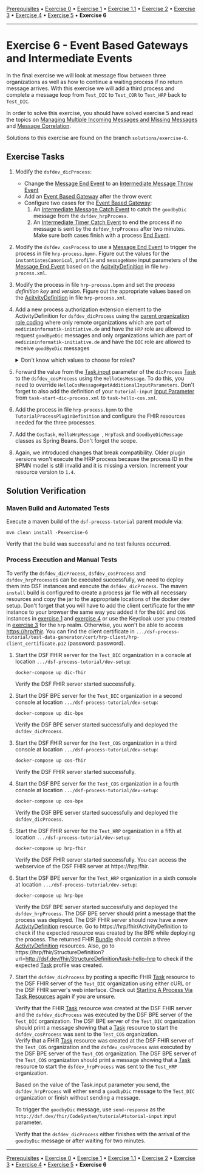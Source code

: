 [Prerequisites](prerequisites.md) • [Exercise 0](exercise-0.md) • [Exercise 1](exercise-1.md) • [Exercise 1.1](exercise-1-1.md) • [Exercise 2](exercise-2.md) • [Exercise 3](exercise-3.md) • [Exercise 4](exercise-4.md) • [Exercise 5](exercise-5.md) • **Exercise 6**
___

# Exercise 6 - Event Based Gateways and Intermediate Events
In the final exercise we will look at message flow between three organizations as well as how to continue a waiting process if no return message arrives. 
With this exercise we will add a third process and complete a message loop from `Test_DIC` to `Test_COR` to `Test_HRP` back to `Test_DIC`.

In order to solve this exercise, you should have solved exercise 5 and read the topics on 
[Managing Multiple Incoming Messages and Missing Messages](../learning/guides/managing-mutiple-incoming-messages-and-missing-messages.md)
and [Message Correlation](../learning/concepts/dsf/message-correlation.md).

Solutions to this exercise are found on the branch `solutions/exercise-6`.

## Exercise Tasks

1. Modify the `dsfdev_dicProcess`:
   * Change the [Message End Event](../learning/concepts/bpmn/messaging.md#message-end-event) to an [Intermediate Message Throw Event](../learning/concepts/bpmn/messaging.md#message-intermediate-throwing-event)
   * Add an [Event Based Gateway](../learning/concepts/bpmn/gateways.md#event-based-gateway) after the throw event
   * Configure two cases for the [Event Based Gateway](../learning/concepts/bpmn/gateways.md#event-based-gateway):
      1. An [Intermediate Message Catch Event](../learning/concepts/bpmn/messaging.md#message-intermediate-catching-event) to catch the `goodbyDic` message from the `dsfdev_hrpProcess`.
      1. An [Intermediate Timer Catch Event](../learning/concepts/bpmn/timer-intermediate-catching-events.md) to end the process if no message is sent by the `dsfdev_hrpProcess` after two minutes.
         Make sure both cases finish with a process [End Event](https://docs.camunda.org/manual/7.17/reference/bpmn20/events/none-events/).
1. Modify the `dsfdev_cosProcess` to use a [Message End Event](../learning/concepts/bpmn/messaging.md#message-end-event) to trigger the process in file `hrp-process.bpmn`. Figure out the values for the `instantiatesCanonical`, `profile` and `messageName` input parameters of the [Message End Event](../learning/concepts/bpmn/messaging.md#message-end-event) based on the [AcitvityDefinition](../learning/concepts/fhir/activitydefinition.md) in file `hrp-process.xml`.
1. Modify the process in file `hrp-process.bpmn` and set the _process definition key_ and _version_. Figure out the appropriate values based on the [AcitvityDefinition](../learning/concepts/fhir/activitydefinition.md) in file `hrp-process.xml`.
1. Add a new process authorization extension element to the ActivityDefinition for `dsfdev_dicProcess` using the [parent organization role coding](../learning/concepts/dsf/examples-for-requester-and-recipient-elements.md) where
     only remote organizations which are part of `medizininformatik-initiative.de` and have the `HRP` role are allowed to request `goodByeDic` messages and only
     organizations which are part of `medizininformatik-initiative.de` and have the `DIC` role are allowed to receive `goodByeDic` messages
     <details>
     <summary>Don't know which values to choose for roles?</summary>

     Take a look at the [dsf-organization-role](https://github.com/datasharingframework/dsf/blob/main/dsf-fhir/dsf-fhir-validation/src/main/resources/fhir/CodeSystem/dsf-organization-role-1.0.0.xml) CodeSystem.
     </details>
1. Forward the value from the [Task.input](../learning/concepts/fhir/task.md) parameter of the `dicProcess` [Task](../learning/concepts/fhir/task.md) to the `dsfdev_cosProcess` using the `HelloCosMessage`. To do this, you need to override `HelloCosMessage#getAdditionalInputParameters`. Don't forget to also add the definition of your `tutorial-input` [Input Parameter](../learning/concepts/fhir/task.md#task-input-parameters) from `task-start-dic-process.xml` to `task-hello-cos.xml`. 
1. Add the process in file `hrp-process.bpmn` to the `TutorialProcessPluginDefinition` and configure the FHIR resources needed for the three processes.
1. Add the `CosTask`, `HelloHrpMessage `, `HrpTask` and `GoodbyeDicMessage` classes as Spring Beans. Don't forget the scope.
1. Again, we introduced changes that break compatibility. Older plugin versions won't execute the HRP process because the process ID in the BPMN model is still invalid and it is missing a version. Increment your resource version to `1.4`.


## Solution Verification
### Maven Build and Automated Tests
Execute a maven build of the `dsf-process-tutorial` parent module via:
```
mvn clean install -Pexercise-6
```
Verify that the build was successful and no test failures occurred.

### Process Execution and Manual Tests
To verify the `dsfdev_dicProcess`, `dsfdev_cosProcess` and `dsfdev_hrpProcess`es can be executed successfully, we need to deploy them into DSF instances and execute the `dsfdev_dicProcess`. The maven `install` build is configured to create a process jar file with all necessary resources and copy the jar to the appropriate locations of the docker dev setup.
Don't forget that you will have to add the client certificate for the `HRP` instance to your browser the same way you added it for the `DIC` and `COS` instances
in [exercise 1](exercise-1.md) and [exercise 4](exercise-5.md) or use the Keycloak user you created in [exercise 3](exercise-3.md) for the `hrp` realm. Otherwise, you won't be able to access [https://hrp/fhir](https://hrp/fhir). You can find the client certificate
in `.../dsf-process-tutorial/test-data-generator/cert/hrp-client/hrp-client_certificate.p12` (password: password).

1. Start the DSF FHIR server for the `Test_DIC` organization in a console at location `.../dsf-process-tutorial/dev-setup`:
   ```
   docker-compose up dic-fhir
   ```
   Verify the DSF FHIR server started successfully.

2. Start the DSF BPE server for the `Test_DIC` organization in a second console at location `.../dsf-process-tutorial/dev-setup`:
   ```
   docker-compose up dic-bpe
   ```
   Verify the DSF BPE server started successfully and deployed the `dsfdev_dicProcess`.

3. Start the DSF FHIR server for the `Test_COS` organization in a third console at location `.../dsf-process-tutorial/dev-setup`:
   ```
   docker-compose up cos-fhir
   ```
   Verify the DSF FHIR server started successfully.

4. Start the DSF BPE server for the `Test_COS` organization in a fourth console at location `.../dsf-process-tutorial/dev-setup`:
   ```
   docker-compose up cos-bpe
   ```
   Verify the DSF BPE server started successfully and deployed the `dsfdev_dicProcess`.


5. Start the DSF FHIR server for the `Test_HRP` organization in a fifth at location `.../dsf-process-tutorial/dev-setup`:
   ```
   docker-compose up hrp-fhir
   ```
   Verify the DSF FHIR server started successfully. You can access the webservice of the DSF FHIR server at https://hrp/fhir.

6. Start the DSF BPE server for the `Test_HRP` organization in a sixth console at location `.../dsf-process-tutorial/dev-setup`:
   ```
   docker-compose up hrp-bpe
   ```
   Verify the DSF BPE server started successfully and deployed the `dsfdev_hrpProcess`. The DSF BPE server should print a message that the process was deployed. The DSF FHIR server should now have a new [ActivityDefinition](../learning/concepts/fhir/activitydefinition.md) resource. Go to https://hrp/fhir/ActivityDefinition to check if the expected resource was created by the BPE while deploying the process. The returned FHIR [Bundle](http://hl7.org/fhir/R4/bundle.html) should contain a three [ActivityDefinition](../learning/concepts/fhir/activitydefinition.md) resources. Also, go to https://hrp/fhir/StructureDefinition?url=http://dsf.dev/fhir/StructureDefinition/task-hello-hrp to check if the expected [Task](../learning/concepts/fhir/task.md) profile was created.

7. Start the `dsfdev_dicProcess` by posting a specific FHIR [Task](../learning/concepts/fhir/task.md) resource to the DSF FHIR server of the `Test_DIC` organization using either cURL or the DSF FHIR server's web interface. Check out [Starting A Process Via Task Resources](../learning/guides/starting-a-process-via-task-resources.md) again if you are unsure.

   Verify that the FHIR [Task](../learning/concepts/fhir/task.md) resource was created at the DSF FHIR server and the `dsfdev_dicProcess` was executed by the DSF BPE server of the `Test_DIC` organization. The DSF BPE server of the `Test_DIC` organization should print a message showing that a [Task](../learning/concepts/fhir/task.md) resource to start the `dsfdev_cosProcess` was sent to the `Test_COS` organization.  
   Verify that a FHIR [Task](../learning/concepts/fhir/task.md) resource was created at the DSF FHIR server of the `Test_COS` organization and the `dsfdev_cosProcess` was executed by the DSF BPE server of the `Test_COS` organization. The DSF BPE server of the `Test_COS` organization should print a message showing that a [Task](../learning/concepts/fhir/task.md) resource to start the `dsfdev_hrpProcess` was sent to the `Test_HRP` organization.  
   
   Based on the value of the Task.input parameter you send, the `dsfdev_hrpProcess` will either send a `goodbyDic` message to the `Test_DIC` organization or finish without sending a message.
   
   To trigger the `goodbyDic` message, use `send-response` as the `http://dsf.dev/fhir/CodeSystem/tutorial#tutorial-input` input parameter.
   
   Verify that the `dsfdev_dicProcess` either finishes with the arrival of the `goodbyDic` message or after waiting for two minutes.

___
[Prerequisites](prerequisites.md) • [Exercise 0](exercise-0.md) • [Exercise 1](exercise-1.md) • [Exercise 1.1](exercise-1-1.md) • [Exercise 2](exercise-2.md) • [Exercise 3](exercise-3.md) • [Exercise 4](exercise-4.md) • [Exercise 5](exercise-5.md) • **Exercise 6**